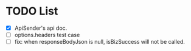 # TODO List

- [X] ApiSender's api doc.
- [ ] options.headers test case
- [ ] fix: when responseBodyJson is null, isBizSuccess will not be called.
